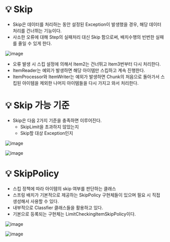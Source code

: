 # 💡 Skip

- Skip은 데이터를 처리하는 동안 설정된 Exception이 발생했을 경우, 해당 데이터 처리를 건너뛰는 기능이다.
- 사소한 오류에 대해 Step의 실패처리 대신 Skip 함으로써, 배치수행의 빈번한 실패를 줄일 수 있게 한다.

![image](https://github.com/user-attachments/assets/7792c2e0-46e4-465f-8365-87edcdbf9c45)

- 오류 발생 시 스킵 설정에 의해서 Item2는 건너뛰고 Item3번부터 다시 처리한다.
- ItemReader는 예외가 발생하면 해당 아이템만 스킵하고 계속 진행한다.
- ItemProcessor와 ItemWriter는 예외가 발생하면 Chunk의 처음으로 돌아가서 스킵된 아이템을 제외한 나머지 아이템들을 다시 가지고 와서 처리한다.

# 💡 Skip 가능 기준
- Skip은 다음 2가지 기준을 충족하면 이루어진다.
  - SkipLimit을 초과하지 않았는지
  - Skip할 대상 Exception인지

![image](https://github.com/user-attachments/assets/7984334a-c440-4e61-844f-bcbf1693bfd4)

![image](https://github.com/user-attachments/assets/af3fb4a3-ab09-42da-a3d7-9ee88e7082fb)

# 💡 SkipPolicy

- 스킵 정책에 따라 아이템의 skip 여부를 판단하는 클래스
- 스프링 배치가 기본적으로 제공하는 SkipPolicy 구현체들이 있으며 필요 시 직접 생성해서 사용할 수 있다.
- 내부적으로 Classfier 클래스들을 활용하고 있다.
- 기본으로 등록되는 구현체는 LimitCheckingItemSkipPolicy이다.

![image](https://github.com/user-attachments/assets/82730617-a1d9-42c2-8dd6-7c045db9d550)

![image](https://github.com/user-attachments/assets/b6ef4d84-f8d5-4d00-bd02-0de067e2a314)
